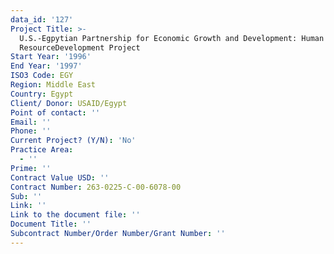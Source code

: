 ```yaml
---
data_id: '127'
Project Title: >-
  U.S.-Egpytian Partnership for Economic Growth and Development: Human
  ResourceDevelopment Project
Start Year: '1996'
End Year: '1997'
ISO3 Code: EGY
Region: Middle East
Country: Egypt
Client/ Donor: USAID/Egypt
Point of contact: ''
Email: ''
Phone: ''
Current Project? (Y/N): 'No'
Practice Area:
  - ''
Prime: ''
Contract Value USD: ''
Contract Number: 263-0225-C-00-6078-00
Sub: ''
Link: ''
Link to the document file: ''
Document Title: ''
Subcontract Number/Order Number/Grant Number: ''
---
```

